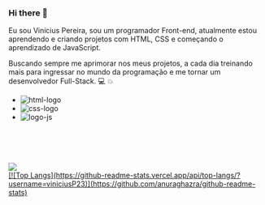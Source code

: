 ### Hi there 👋

Eu sou Vinicius Pereira, sou um programador Front-end, atualmente estou aprendendo e criando projetos com HTML, CSS e começando o aprendizado de JavaScript.

Buscando sempre me aprimorar nos meus projetos, a cada dia treinando mais para ingressar no mundo da programação e me tornar um desenvolvedor Full-Stack. :computer: :collision:

- <img src= "https://img.shields.io/badge/HTML5-E34F26?style=for-the-badge&logo=html5&logoColor=white" alt= "html-logo" />
- <img src= "https://img.shields.io/badge/CSS3-1572B6?style=for-the-badge&logo=css3&logoColor=white" alt="css-logo" />
- <img src= "https://img.shields.io/badge/JavaScript-F7DF1E?style=for-the-badge&logo=javascript&logoColor=black" alt="logo-js" />
<br>
<br>

<br>
<br>
<a href= "https://www.instagram.com/vinicius_pereiraskt/">
<img src="https://img.shields.io/badge/Instagram-E4405F?style=for-the-badge&logo=instagram&logoColor=white" alt"instagram" />
<br>
[![Top Langs](https://github-readme-stats.vercel.app/api/top-langs/?username=viniciusP23)](https://github.com/anuraghazra/github-readme-stats)




